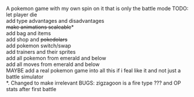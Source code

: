 A pokemon game with my own spin on it that is only the battle mode
TODO:\
let player die \
add type advantages and disadvantages\
~~make animations scaleable~~*\
add bag and items\
add shop and ~~pokedolars~~\
add pokemon switch/swap\
add trainers and their sprites\
add all pokemon from emerald and below\
add all moves from emerald and below\
MAYBE add a real pokemon game into all this if i feal like it and not just a battle simulator\
*. Changed to make irrelevant
BUGS: zigzagoon is a fire type ??? and OP stats after first battle
